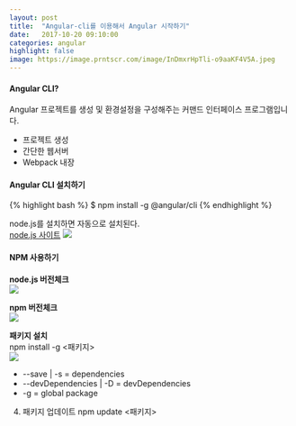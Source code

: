 ```yaml
---
layout: post
title:  "Angular-cli를 이용해서 Angular 시작하기"
date:   2017-10-20 09:10:00
categories: angular
highlight: false
image: https://image.prntscr.com/image/InDmxrHpTli-o9aaKF4V5A.jpeg
---
```



#### Angular CLI?
Angular 프로젝트를 생성 및 환경설정을 구성해주는 커맨드 인터페이스 프로그램입니다.
- 프로젝트 생성
- 간단한 웹서버
- Webpack 내장

#### Angular CLI 설치하기
{% highlight bash %}
$ npm install -g @angular/cli
{% endhighlight %}

node.js를 설치하면 자동으로 설치된다. <br>
[node.js 사이트](https://nodejs.org)
![](https://image.prntscr.com/image/eHSD69H8TEGZRSvU7UnxSw.jpeg)

#### NPM 사용하기
**node.js 버전체크**<br>
![](https://image.prntscr.com/image/FcRc8WMSTwKTt48deTr-tQ.jpeg)

**npm 버전체크**<br>
![](https://image.prntscr.com/image/CeLWOfWgQGiU3dIKYAj_9A.jpeg)

**패키지 설치**<br>
npm install -g <패키지><br>
![](https://image.prntscr.com/image/mWg4LsK4RS25E1aIZZheFA.jpeg)<br>
- --save | -s  = dependencies
- --devDependencies | -D = devDependencies
- -g = global package

4. 패키지 업데이트
npm update <패키지>




